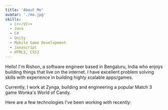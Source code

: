 ```yaml
---
title: 'About Me'
avatar: './me.jpg'
skills:
  - C++/VC++
  - Java
  - C#
  - Unity
  - Mobile Game Development
  - Javascript
  - HTML5, CSS3
---
```


Hello! I'm Rishon, a software engineer based in Bengaluru, India who enjoys building things that live on the internet.
I have excellent problem solving skills with experience in building highly scalable apps/games.

Currently, I work at Zynga, building and engineering a popular Match 3 game Wonka's World of Candy.

Here are a few technologies I've been working with recently:
